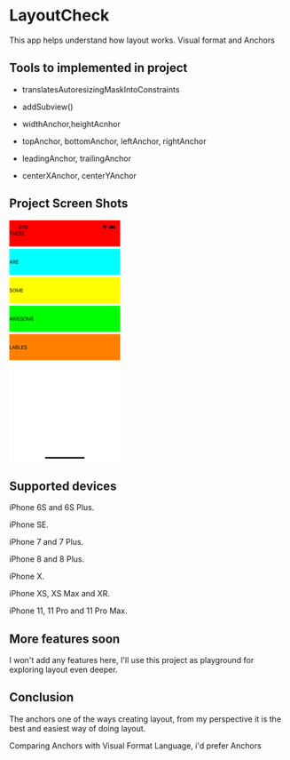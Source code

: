 # LayoutCheck

This app helps understand how layout works. Visual format and Anchors

## Tools to implemented in project

  - translatesAutoresizingMaskIntoConstraints

  - addSubview()

  - widthAnchor,heightAcnhor

  - topAnchor, bottomAnchor, leftAnchor, rightAnchor

  - leadingAnchor, trailingAnchor

  - centerXAnchor, centerYAnchor

 

 ## Project Screen Shots

<img src="Screen1.png" width="200">

## Supported devices

iPhone 6S and 6S Plus.  

iPhone SE.  

iPhone 7 and 7 Plus.  

iPhone 8 and 8 Plus.  

iPhone X.  

iPhone XS, XS Max and XR.  

iPhone 11, 11 Pro and 11 Pro Max.  



## More features soon 

I won't add any features here, I'll use this project as playground for exploring layout even deeper.

  

## Conclusion 

The anchors one of the ways creating layout, from my perspective it is the best and easiest way of doing layout. 

Comparing Anchors with Visual Format Language, i'd prefer Anchors

 

